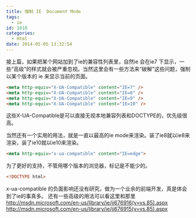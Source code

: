 ```yaml
---
title: 强制 IE  Document Mode
tags:
  - ie
id: 1818
categories:
  - Html
date: 2014-05-05 13:32:54
---
```


接上篇，如果把某个网站加到了ie的兼容性列表里，自然ie 会在ie7 下显示，一些“高级”的样式就会被严重忽视。当然这里会有一些方法来“破解”这些问题，强制以某个版本的 ie 来显示当前的页面。

```html
<meta http-equiv="X-UA-Compatible" content="IE=7" />
<meta http-equiv="X-UA-Compatible" content="IE=8" />
<meta http-equiv="X-UA-Compatible" content="IE=9" />
<meta http-equiv="X-UA-Compatible" content="IE=10" />
```

这些X-UA-Compatible是可以直接无视本地兼容列表和DOCTYPE的，优先级很高。

当然还有一个实用的用法，就是一直以最高的ie mode来渲染。装了ie8就以ie8来渲染，装了ie10就以ie10来渲染。

```html
<meta http-equiv="x-ua-compatible" content="IE=edge">
```

为了更好的支持，不管用哪个版本的浏览器，标记是不能少的。<!--more-->
```html
<!DOCTYPE html>
```
x-ua-compatible 的负面影响还没有研究，做为一个业余的前端开发，真是体会到了ie的事真多。
还有一些高级的用法可以看这里和那里
http://msdn.microsoft.com/en-us/library/ie/jj676916(v=vs.85).aspx
http://msdn.microsoft.com/en-us/library/ie/jj676915(v=vs.85).aspx